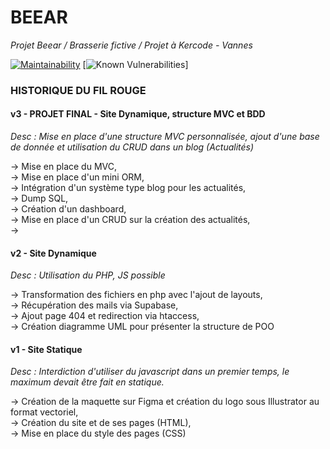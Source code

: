 # **BEEAR**
*Projet Beear / Brasserie fictive / Projet à Kercode - Vannes*

[![Maintainability](https://api.codeclimate.com/v1/badges/dab975edd1c92f8ff310/maintainability)](https://codeclimate.com/github/cdbschr/Beear/maintainability)
[![Known Vulnerabilities](https://snyk.io/test/github/cdbschr/beear/badge.svg)]

### HISTORIQUE DU FIL ROUGE
#### v3 - PROJET FINAL - Site Dynamique, structure MVC et BDD
*Desc : Mise en place d'une structure MVC personnalisée, ajout d'une base de donnée et utilisation du CRUD dans un blog (Actualités)*

  -> Mise en place du MVC,<br>
  -> Mise en place d'un mini ORM,<br>
  -> Intégration d'un système type blog pour les actualités,<br>
  -> Dump SQL,<br>
  -> Création d'un dashboard,<br>
  -> Mise en place d'un CRUD sur la création des actualités,<br>
  ->

#### v2 - Site Dynamique 
*Desc : Utilisation du PHP, JS possible*

  -> Transformation des fichiers en php avec l'ajout de layouts,<br>
  -> Récupération des mails via Supabase,<br>
  -> Ajout page 404 et redirection via htaccess,<br>
  -> Création diagramme UML pour présenter la structure de POO
  
#### v1 - Site Statique
*Desc : Interdiction d'utiliser du javascript dans un premier temps, le maximum devait être fait en statique.*

  -> Création de la maquette sur Figma et création du logo sous Illustrator au format vectoriel,<br>
  -> Création du site et de ses pages (HTML),<br>
  -> Mise en place du style des pages (CSS)